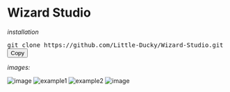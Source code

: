 # Wizard Studio

*installation* 

<pre>
git clone https://github.com/Little-Ducky/Wizard-Studio.git
<button class="btn" onclick="copyToClipboard('git-clone')">Copy</button>
</pre>

*images:*

![image](https://github.com/Little-Ducky/Wizard-Studio/assets/157147587/a5258258-add3-42c2-99dd-c954058685af)
![example1](https://github.com/Little-Ducky/Wizard-Studio/assets/157147587/33e42d4e-89d1-4d2b-9e0a-8229838ca662)
![example2](https://github.com/Little-Ducky/Wizard-Studio/assets/157147587/b2926836-1d78-4274-aadb-57dcadb71554)
![image](https://github.com/Little-Ducky/Wizard-Studio/assets/157147587/38c14fd7-34c4-419d-9acd-a4efb721c6e0)

<script>
function copyToClipboard(elementId) {
    var copyText = document.getElementById(elementId).innerText;
    var tempInput = document.createElement("input");
    tempInput.setAttribute("value", copyText);
    document.body.appendChild(tempInput);
    tempInput.select();
    document.execCommand("copy");
    document.body.removeChild(tempInput);
    alert("Copied the text: " + copyText);
}
</script>
